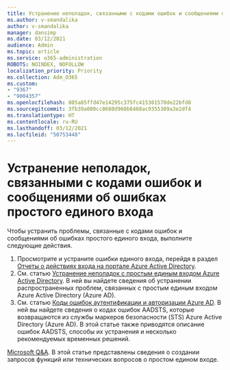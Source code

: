 ```yaml
---
title: Устранение неполадок, связанными с кодами ошибок и сообщениями об ошибках простого единого входа
ms.author: v-smandalika
author: v-smandalika
manager: dansimp
ms.date: 03/12/2021
audience: Admin
ms.topic: article
ms.service: o365-administration
ROBOTS: NOINDEX, NOFOLLOW
localization_priority: Priority
ms.collection: Adm_O365
ms.custom:
- "9367"
- "9004357"
ms.openlocfilehash: 805a85ffd47e14295c375fc415301570de22bfd8
ms.sourcegitcommit: 3fb39a080cc8680d960b8468ac9355389a3e2df4
ms.translationtype: HT
ms.contentlocale: ru-RU
ms.lasthandoff: 03/12/2021
ms.locfileid: "50753448"
---
```

# <a name="troubleshoot-seamless-single-sign-on-sso-error-codes-and-messages"></a>Устранение неполадок, связанными с кодами ошибок и сообщениями об ошибках простого единого входа

Чтобы устранить проблемы, связанные с кодами ошибок и сообщениями об ошибках простого единого входа, выполните следующие действия.

1. Просмотрите и устраните ошибки единого входа, перейдя в раздел [Отчеты о действиях входа на портале Azure Active Directory](https://docs.microsoft.com/azure/active-directory/reports-monitoring/concept-sign-ins).
2. См. статью [Устранение неполадок с простым единым входом Azure Active Directory](https://docs.microsoft.com/azure/active-directory/hybrid/tshoot-connect-sso#sign-in-failure-reasons-in-the-azure-active-directory-admin-center-needs-a-premium-license). В ней вы найдете сведения об устранении распространенных проблем, связанных с простым единым входом Azure Active Directory (Azure AD).
3. См. статью [Коды ошибок аутентификации и авторизации Azure AD](https://docs.microsoft.com/azure/active-directory/develop/reference-aadsts-error-codes#lookup-current-error-code-information). В ней вы найдете сведения о кодах ошибок AADSTS, которые возвращаются из службы маркеров безопасности (STS) Azure Active Directory (Azure AD). В этой статье также приводятся описание ошибок AADSTS, способы их устранения и несколько рекомендуемых временных решений.

[Microsoft Q&A](https://docs.microsoft.com/answers/topics/azure-ad-single-sign-on.html). В этой статье представлены сведения о создании запросов функций или технических вопросов о простом едином входе.

